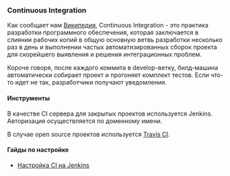 ### Continuous Integration

Как сообщает нам [Википедия](https://ru.wikipedia.org/wiki/%D0%9D%D0%B5%D0%BF%D1%80%D0%B5%D1%80%D1%8B%D0%B2%D0%BD%D0%B0%D1%8F_%D0%B8%D0%BD%D1%82%D0%B5%D0%B3%D1%80%D0%B0%D1%86%D0%B8%D1%8F), Continuous Integration - это практика разработки программного обеспечения, которая заключается в слиянии рабочих копий в общую основную ветвь разработки несколько раз в день и выполнении частых автоматизированных сборок проекта для скорейшего выявления и решения интеграционных проблем.

Короче говоря, после каждого коммита в develop-ветку, билд-машина автоматически собирает проект и прогоняет комплект тестов. Если что-то идет не так, разработчики получают уведомления.

#### Инструменты

В качестве CI сервера для закрытых проектов используется Jenkins. Авторизация осуществляется по доменному имени.

В случае open source проектов используется [Travis CI](https://travis-ci.org/rambler-ios/).

#### Гайды по настройке

- [Настройка CI на Jenkins](/processes/continuous-integration/jenkins-ci-setup.md)
